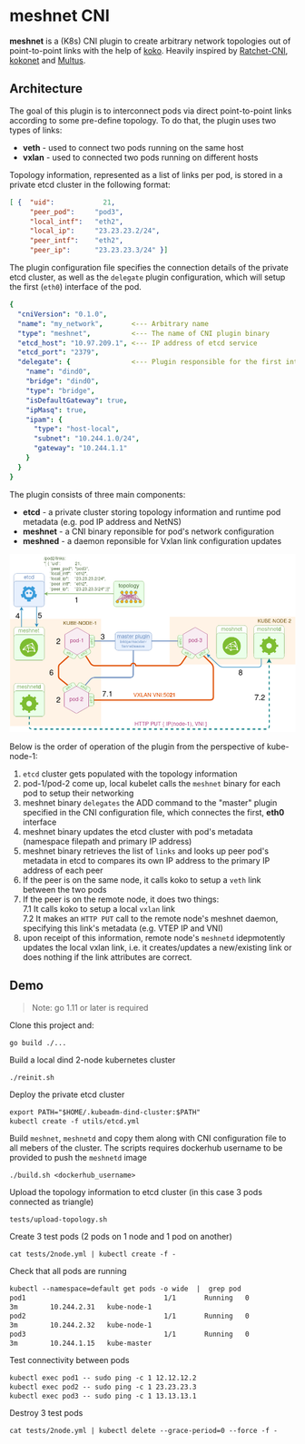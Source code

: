 # meshnet CNI

**meshnet** is a (K8s) CNI plugin to create arbitrary network topologies out of point-to-point links with the help of [koko](https://github.com/redhat-nfvpe/koko). Heavily inspired by [Ratchet-CNI](https://github.com/dougbtv/ratchet-cni), [kokonet](https://github.com/s1061123/kokonet) and [Multus](https://github.com/intel/multus-cni).

## Architecture
The goal of this plugin is to interconnect pods via direct point-to-point links according to some pre-define topology. To do that, the plugin uses two types of links:
* **veth** - used to connect two pods running on the same host
* **vxlan** - used to connected two pods running on different hosts

Topology information, represented as a list of links per pod, is stored in a private etcd cluster in the following format:

```json /pod2/links
[ {  "uid":            21,
     "peer_pod":     "pod3",
     "local_intf":   "eth2",
     "local_ip":     "23.23.23.2/24",
     "peer_intf":    "eth2",
     "peer_ip":      "23.23.23.3/24" }]
```

The plugin configuration file specifies the connection details of the private etcd cluster, as well as the `delegate` plugin configuration, which will setup the first (`eth0`) interface of the pod.

```yaml
{
  "cniVersion": "0.1.0",
  "name": "my_network",       <--- Arbitrary name
  "type": "meshnet",          <--- The name of CNI plugin binary
  "etcd_host": "10.97.209.1", <--- IP address of etcd service 
  "etcd_port": "2379",
  "delegate": {               <--- Plugin responsible for the first interface (eth0)
    "name": "dind0",
    "bridge": "dind0",
    "type": "bridge",
    "isDefaultGateway": true,
    "ipMasq": true,
    "ipam": {
      "type": "host-local",
      "subnet": "10.244.1.0/24",
      "gateway": "10.244.1.1"
    }
  }
}
```

The plugin consists of three main components:

* **etcd** - a private cluster storing topology information and runtime pod metadata (e.g. pod IP address and NetNS)
* **meshnet** - a CNI binary reponsible for pod's network configuration
* **meshned** - a daemon reponsible for Vxlan link configuration updates

![architecture](arch.png)

Below is the order of operation of the plugin from the perspective of kube-node-1:

1. `etcd` cluster gets populated with the topology information
2. pod-1/pod-2 come up, local kubelet calls the `meshnet` binary for each pod to setup their networking
3. meshnet binary `delegates` the ADD command to the "master" plugin specified in the CNI configuration file, which connectes the first, **eth0** interface
4. meshnet binary updates the etcd cluster with pod's metadata (namespace filepath and primary IP address)
5. meshnet binary retrieves the list of `links` and looks up peer pod's metadata in etcd to compares its own IP address to the primary IP address of each peer
6. If the peer is on the same node, it calls koko to setup a `veth` link between the two pods
7. If the peer is on the remote node, it does two things:  
    7.1 It calls koko to setup a local `vxlan` link  
    7.2 It makes an `HTTP PUT` call to the remote node's meshnet daemon, specifying this link's metadata (e.g. VTEP IP and VNI)
8. upon receipt of this information, remote node's `meshnetd` idepmotently updates the local vxlan link, i.e. it creates/updates a new/existing link or does nothing if the link attributes are correct.


## Demo

> Note: go 1.11 or later is required

Clone this project and:

```
go build ./...
```

Build a local dind 2-node kubernetes cluster

```
./reinit.sh
```

Deploy the private etcd cluster

```
export PATH="$HOME/.kubeadm-dind-cluster:$PATH"
kubectl create -f utils/etcd.yml
```

Build `meshnet`, `meshnetd` and copy them along with CNI configuration file to all mebers of the cluster. The scripts requires dockerhub username to be provided to push the `meshnetd` image

```
./build.sh <dockerhub_username>
```

Upload the topology information to etcd cluster (in this case 3 pods connected as triangle)

```
tests/upload-topology.sh
```

Create 3 test pods (2 pods on 1 node and 1 pod on another)

```
cat tests/2node.yml | kubectl create -f -
```

Check that all pods are running

```
kubectl --namespace=default get pods -o wide  |  grep pod
pod1                                  1/1       Running   0          3m        10.244.2.31   kube-node-1
pod2                                  1/1       Running   0          3m        10.244.2.32   kube-node-1
pod3                                  1/1       Running   0          3m        10.244.1.15   kube-master
```

Test connectivity between pods

```
kubectl exec pod1 -- sudo ping -c 1 12.12.12.2
kubectl exec pod2 -- sudo ping -c 1 23.23.23.3
kubectl exec pod3 -- sudo ping -c 1 13.13.13.1
```

Destroy 3 test pods

```
cat tests/2node.yml | kubectl delete --grace-period=0 --force -f -
```